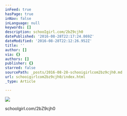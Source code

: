 ```yaml
---
inFeed: true
hasPage: true
inNav: false
inLanguage: null
keywords: []
description: schooIgirl.com/2bZ9cjh0
datePublished: '2016-08-28T22:17:24.869Z'
dateModified: '2016-08-28T22:12:26.952Z'
title: ''
author: []
via: {}
authors: []
publisher: {}
starred: false
sourcePath: _posts/2016-08-28-schooigirlcom2bz9cjh0.md
url: schooigirlcom2bz9cjh0/index.html
_type: Article

---
```

![](https://the-grid-user-content.s3-us-west-2.amazonaws.com/3ddba81a-bcd6-4684-954e-1d97c4fbb932.jpg)

schooIgirl.com/2bZ9cjh0
